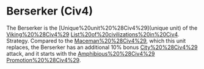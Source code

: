 # Berserker (Civ4)

The Berserker is the [Unique%20unit%20%28Civ4%29](unique unit) of the [Viking%20%28Civ4%29](Viking) [List%20of%20civilizations%20in%20Civ4](civilization).
Strategy.
Compared to the [Maceman%20%28Civ4%29](Maceman), which this unit replaces, the Berserker has an additional 10% bonus [City%20%28Civ4%29](city) attack, and it starts with the [Amphibious%20%28Civ4%29](Amphibious) [Promotion%20%28Civ4%29](promotion).